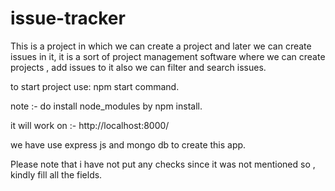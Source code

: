 # issue-tracker

This is a project in which we can create a project and later we can create issues in it, it is a sort of project management software where we can create projects , add issues to it also we can filter and search issues.

to start project use: npm start command.


note :- do install node_modules by npm install.

it will work on :- http://localhost:8000/

we have use express js and mongo db to create this app.

Please note that i have not put any checks since it was not mentioned so , kindly fill all the fields.
